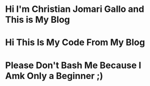 # Hi I'm Christian Jomari Gallo and This is My Blog 
# Hi This Is My Code From My Blog
# Please Don't Bash Me Because I Amk Only a Beginner ;)
